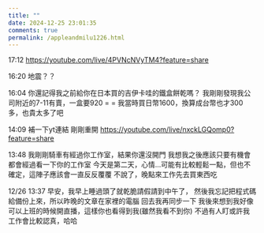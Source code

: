 ```yaml
---
title: ""
date: 2024-12-25 23:01:35
comments: true
permalink: /appleandmilu1226.html
---
```



17:12
https://youtube.com/live/4PVNcNVyTM4?feature=share

16:20
地震？？

16:04
你還記得我之前給你在日本買的吉伊卡哇的鐵盒餅乾嗎？
我剛剛發現我公司附近的7-11有賣，一盒要920 = =
我當時買日幣1600，換算成台幣也才300多，也貴太多了吧


14:09 
補一下yt連結 剛剛重開
https://youtube.com/live/nxckLGQomp0?feature=share

13:48
我剛剛騎車有經過你工作室，結果你還沒開門
我想我之後應該只要有機會都會經過看一下你的工作室
今天是第二天，心情...可能有比較輕鬆一點，但也不確定，這陣子應該會一直反反覆覆
不說了，晚點來工作先去買東西吃


12/26 13:37
早安，我早上睡過頭了就乾脆請假請到中午了，
然後我忘記把程式碼給備份上來，所以昨晚的文章在家裡的電腦
回去我再同步一下
我後來想到我好像可以上班的時候開直播，這樣你也看得到我(雖然我看不到你)
不過有人盯或許我工作會比較認真，哈哈